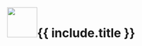 <h1>
  <img width="70" height="70" src="{{ site.baseurl }}/assets/images{{ include.image }}" class="me-2"/>{{ include.title }}
</h1>
